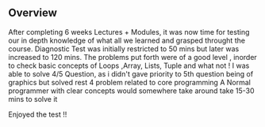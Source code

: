 <h2>Overview</h2>

After completing 6 weeks Lectures + Modules, it was now time for testing our in depth knowledge of what all we learned and grasped throught the course.
Diagnostic Test was initially restricted to 50 mins but later was increased to 120 mins.
The problems put forth were of a good level , inorder to check basic concepts of Loops ,Array, Lists, Tuple and what not !
I was able to solve 4/5 Question, as i didn't gave priority to 5th question being of graphics but solved rest 4 problem related to core programming
A Normal programmer with clear concepts would somewhere take around take 15-30 mins to solve it  

Enjoyed the test !!

